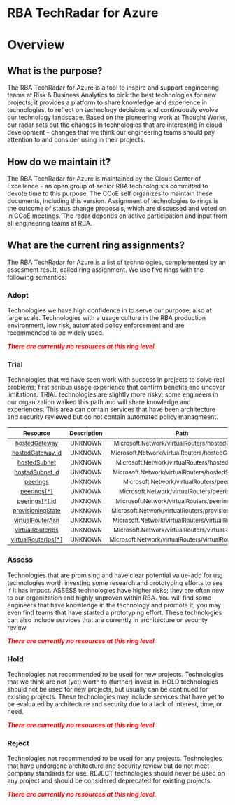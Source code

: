
RBA TechRadar for Azure
=======================

# Overview

## What is the purpose?


The RBA TechRadar for Azure is a tool to inspire and support engineering teams at Risk & Business Analytics to pick the best technologies for new projects; it provides a platform to share knowledge and experience in technologies, to reflect on technology decisions and continuously evolve our technology landscape.  Based on the pioneering work at Thought Works, our radar sets out the changes in technologies that are interesting in cloud development - changes that we think our engineering teams should pay attention to and consider using in their projects.
## How do we maintain it?


The RBA TechRadar for Azure is maintained by the Cloud Center of Excellence - an open group of senior RBA technologists committed to devote time to this purpose.  The CCoE self organizes to maintain these documents, including this version.  Assignment of technologies to rings is the outcome of status change proposals, which are discussed and voted on in CCoE meetings.  The radar depends on active participation and input from all engineering teams at RBA.
## What are the current ring assignments?


The RBA TechRadar for Azure is a list of technologies, complemented by an assesment result, called ring assignment.  We use five rings with the following semantics:
### Adopt


Technologies we have high confidence in to serve our purpose, also at large scale.  Technologies with a usage culture in the RBA production environment, low risk, automated policy enforcement and are recommended to be widely used.  
  
***<font color="red"> There are currently no resources at this ring level. </font>***
### Trial


Technologies that we have seen work with success in projects to solve real problems;  first serious usage experience that confirm benefits and uncover limitations.  TRIAL technologies are slightly more risky; some engineers in our organization walked this path and will share knowledge and experiences.  This area can contain services that have been architecture and security reviewed but do not contain automated policy managmeent.  

|<sub>Resource</sub>|<sub>Description</sub>|<sub>Path</sub>|<sub>Status</sub>|
| :---: | :---: | :---: | :---: |
|<sub>[hostedGateway](https://github.com/openrba/python-azure-techradar/tree/master/Microsoft.Network/virtualRouters/hostedGateway)</sub>|<sub>UNKNOWN</sub>|<sub>Microsoft.Network/virtualRouters/hostedGateway</sub>|<sub>TRIAL</sub>|
|<sub>[hostedGateway.id](https://github.com/openrba/python-azure-techradar/tree/master/Microsoft.Network/virtualRouters/hostedGateway.id)</sub>|<sub>UNKNOWN</sub>|<sub>Microsoft.Network/virtualRouters/hostedGateway.id</sub>|<sub>TRIAL</sub>|
|<sub>[hostedSubnet](https://github.com/openrba/python-azure-techradar/tree/master/Microsoft.Network/virtualRouters/hostedSubnet)</sub>|<sub>UNKNOWN</sub>|<sub>Microsoft.Network/virtualRouters/hostedSubnet</sub>|<sub>TRIAL</sub>|
|<sub>[hostedSubnet.id](https://github.com/openrba/python-azure-techradar/tree/master/Microsoft.Network/virtualRouters/hostedSubnet.id)</sub>|<sub>UNKNOWN</sub>|<sub>Microsoft.Network/virtualRouters/hostedSubnet.id</sub>|<sub>TRIAL</sub>|
|<sub>[peerings](https://github.com/openrba/python-azure-techradar/tree/master/Microsoft.Network/virtualRouters/peerings)</sub>|<sub>UNKNOWN</sub>|<sub>Microsoft.Network/virtualRouters/peerings</sub>|<sub>TRIAL</sub>|
|<sub>[peerings[*]](https://github.com/openrba/python-azure-techradar/tree/master/Microsoft.Network/virtualRouters/peerings[*])</sub>|<sub>UNKNOWN</sub>|<sub>Microsoft.Network/virtualRouters/peerings[*]</sub>|<sub>TRIAL</sub>|
|<sub>[peerings[*].id](https://github.com/openrba/python-azure-techradar/tree/master/Microsoft.Network/virtualRouters/peerings[*].id)</sub>|<sub>UNKNOWN</sub>|<sub>Microsoft.Network/virtualRouters/peerings[*].id</sub>|<sub>TRIAL</sub>|
|<sub>[provisioningState](https://github.com/openrba/python-azure-techradar/tree/master/Microsoft.Network/virtualRouters/provisioningState)</sub>|<sub>UNKNOWN</sub>|<sub>Microsoft.Network/virtualRouters/provisioningState</sub>|<sub>TRIAL</sub>|
|<sub>[virtualRouterAsn](https://github.com/openrba/python-azure-techradar/tree/master/Microsoft.Network/virtualRouters/virtualRouterAsn)</sub>|<sub>UNKNOWN</sub>|<sub>Microsoft.Network/virtualRouters/virtualRouterAsn</sub>|<sub>TRIAL</sub>|
|<sub>[virtualRouterIps](https://github.com/openrba/python-azure-techradar/tree/master/Microsoft.Network/virtualRouters/virtualRouterIps)</sub>|<sub>UNKNOWN</sub>|<sub>Microsoft.Network/virtualRouters/virtualRouterIps</sub>|<sub>TRIAL</sub>|
|<sub>[virtualRouterIps[*]](https://github.com/openrba/python-azure-techradar/tree/master/Microsoft.Network/virtualRouters/virtualRouterIps[*])</sub>|<sub>UNKNOWN</sub>|<sub>Microsoft.Network/virtualRouters/virtualRouterIps[*]</sub>|<sub>TRIAL</sub>|

### Assess


Technologies that are promising and have clear potential value-add for us; technologies worth investing some research and prototyping efforts to see if it has impact.  ASSESS technologies have higher risks;  they are often new to our organization and highly unproven within RBA.  You will find some engineers that have knowledge in the technology and promote it, you may even find teams that have started a prototyping effort.  These technologies can also include services that are currently in architecture or security review.  
  
***<font color="red"> There are currently no resources at this ring level. </font>***
### Hold


Technologies not recommended to be used for new projects. Technologies that we think are not (yet) worth to (further) invest in.  HOLD technologies should not be used for new projects, but usually can be continued for existing projects.  These technologies may include services that have yet to be evaluated by architecture and security due to a lack of interest, time, or need.  
  
***<font color="red"> There are currently no resources at this ring level. </font>***
### Reject


Technologies not recommended to be used for any projects. Technologies that have undergone architecture and security review but do not meet company standards for use.  REJECT technologies should never be used on any project and should be considered deprecated for existing projects.  
  
***<font color="red"> There are currently no resources at this ring level. </font>***